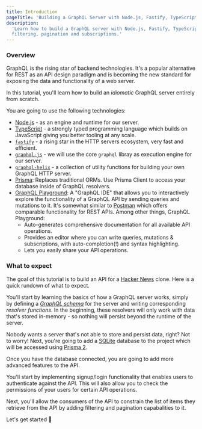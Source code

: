 ```yaml
---
title: Introduction
pageTitle: 'Building a GraphQL Server with Node.js, Fastify, TypeScript & Prisma 2'
description:
  'Learn how to build a GraphQL server with Node.js, Fastify, TypeScript & Prisma 2 and best practices for authentication,
  filtering, pagination and subscriptions.'
---
```


### Overview

GraphQL is the rising star of backend technologies. It's a popular alternative for REST as an API design paradigm and is becoming the new
standard for exposing the data and functionality of a web server.

In this tutorial, you'll learn how to build an _idiomatic_ GraphQL server entirely from scratch. 

You are going to use the following technologies:

- [Node.js](https://nodejs.org/) - as an engine and runtime for our server.
- [TypeScript](https://www.typescriptlang.org/) - a strongly typed programming language which builds on JavaScript giving you better tooling at any scale.
- [`fastify`](https://www.fastify.io/) - a rising star in the HTTP servers ecosystem, very fast and efficient.
- [`graphql-js`](https://github.com/graphql/graphql-js) - we will use the core `graphql` libray as execution engine for our server. 
- [`graphql-helix`](https://github.com/contrawork/graphql-helix) - a collection of utility functions for building your own GraphQL HTTP server. 
- [Prisma](https://www.prisma.io/): Replaces traditional ORMs. Use Prisma Client to access your database inside of
  GraphQL resolvers.
- [GraphQL Playground](https://github.com/prisma/graphql-playground): A "GraphQL IDE" that allows you to interactively
  explore the functionality of a GraphQL API by sending queries and mutations to it. It's somewhat similar to
  [Postman](https://www.getpostman.com/) which offers comparable functionality for REST APIs. Among other things,
  GraphQL Playground:
  - Auto-generates comprehensive documentation for all available API operations.
  - Provides an editor where you can write queries, mutations & subscriptions, with auto-completion(!) and syntax
    highlighting.
  - Lets you easily share your API operations.

### What to expect

The goal of this tutorial is to build an API for a [Hacker News](https://news.ycombinator.com/) clone. Here is a quick
rundown of what to expect.

You'll start by learning the basics of how a GraphQL server works, simply by defining a
[_GraphQL schema_](https://www.prisma.io/blog/graphql-server-basics-the-schema-ac5e2950214e) for the server and writing
corresponding _resolver functions_. In the beginning, these resolvers will only work with data that's stored in-memory -
so nothing will persist beyond the runtime of the server.

Nobody wants a server that's not able to store and persist data, right? Not to worry! Next, you're going to add a
[SQLite](http://sqlite.org/) database to the project which will be accessed using [Prisma 2](https://www.prisma.io/).

Once you have the database connected, you are going to add more advanced features to the API.

You'll start by implementing signup/login functionality that enables users to authenticate against the API. This will
also allow you to check the permissions of your users for certain API operations.

Next, you'll allow the consumers of the API to constrain the list of items they retrieve from the API by adding
filtering and pagination capabalities to it.

Let's get started 🚀
